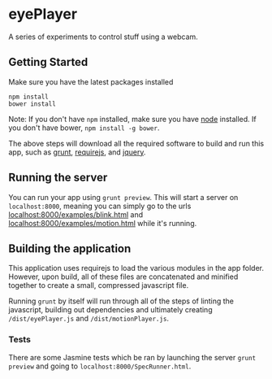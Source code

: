 # eyePlayer

A series of experiments to control stuff using a webcam.

## Getting Started

Make sure you have the latest packages installed

```
npm install
bower install
```

Note: If you don't have `npm` installed, make sure you have
[node](http://nodejs.com) installed. If you don't have bower,
`npm install -g bower`.

The above steps will download all the required software to
build and run this app, such as [grunt](http://gruntjs.com),
[requirejs](http://requirejs.org), and [jquery](http://jquery.com).

## Running the server

You can run your app using `grunt preview`. This will start a
server on `localhost:8000`, meaning you can simply go to the
urls [localhost:8000/examples/blink.html](http://localhost:8000/blink.html) and [localhost:8000/examples/motion.html](http://localhost:8000/motion.html)
while it's running.

## Building the application

This application uses requirejs to load the various modules in
the app folder. However, upon build, all of these files are
concatenated and minified together to create a small, compressed
javascript file.

Running `grunt` by itself will run through all of the steps of
linting the javascript, building out dependencies and ultimately
creating `/dist/eyePlayer.js` and `/dist/motionPlayer.js`.

### Tests

There are some Jasmine tests which be ran by launching the server
`grunt preview` and going to `localhost:8000/SpecRunner.html`.

